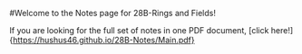 #Welcome to the Notes page for 28B-Rings and Fields!

If you are looking for the full set of notes in one PDF document, [click here!]{https://hushus46.github.io/28B-Notes/Main.pdf}
